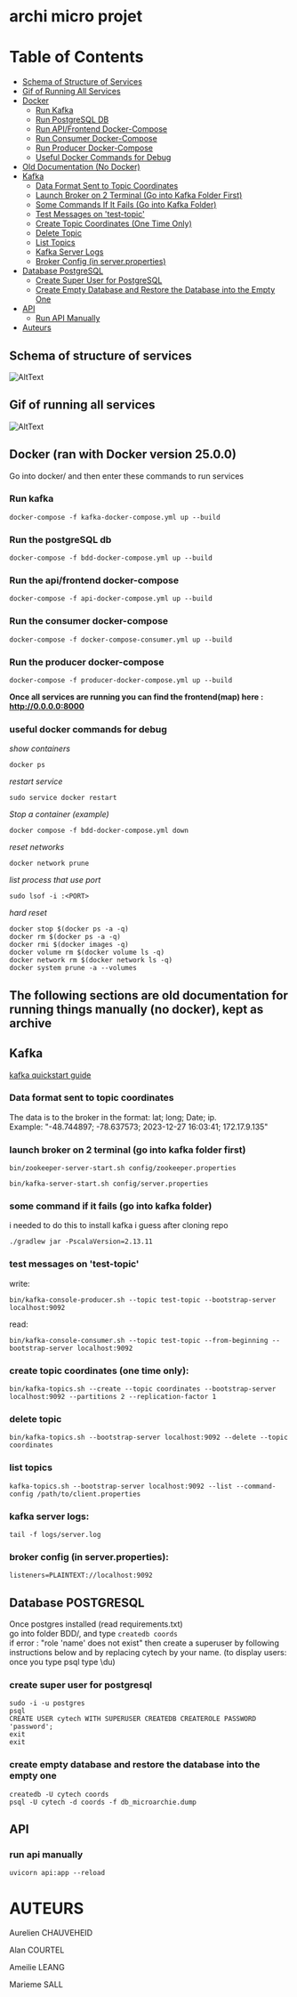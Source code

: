 # archi micro projet

# Table of Contents

- [Schema of Structure of Services](#schema-of-structure-of-services)
- [Gif of Running All Services](#gif-of-running-all-services)
- [Docker](#docker)
  - [Run Kafka](#run-kafka)
  - [Run PostgreSQL DB](#run-postgresql-db)
  - [Run API/Frontend Docker-Compose](#run-apifrontend-docker-compose)
  - [Run Consumer Docker-Compose](#run-consumer-docker-compose)
  - [Run Producer Docker-Compose](#run-producer-docker-compose)
  - [Useful Docker Commands for Debug](#useful-docker-commands-for-debug)
- [Old Documentation (No Docker)](#the-following-sections-are-old-documentation-for-running-things-manually-no-docker-kept-as-archive)
- [Kafka](#kafka)
  - [Data Format Sent to Topic Coordinates](#data-format-sent-to-topic-coordinates)
  - [Launch Broker on 2 Terminal (Go into Kafka Folder First)](#launch-broker-on-2-terminal-go-into-kafka-folder-first)
  - [Some Commands If It Fails (Go into Kafka Folder)](#some-command-if-it-fails-go-into-kafka-folder)
  - [Test Messages on 'test-topic'](#test-messages-on-test-topic)
  - [Create Topic Coordinates (One Time Only)](#create-topic-coordinates-one-time-only)
  - [Delete Topic](#delete-topic)
  - [List Topics](#list-topics)
  - [Kafka Server Logs](#kafka-server-logs)
  - [Broker Config (in server.properties)](#broker-config-in-serverproperties)
- [Database PostgreSQL](#database-postgresql)
  - [Create Super User for PostgreSQL](#create-super-user-for-postgresql)
  - [Create Empty Database and Restore the Database into the Empty One](#create-empty-database-and-restore-the-database-into-the-empty-one)
- [API](#api)
  - [Run API Manually](#run-api-manually)
- [Auteurs](#auteurs)

## Schema of structure of services

![AltText](schema.jpg)

## Gif of running all services

![AltText](working_at_last.gif)

## Docker (ran with Docker version 25.0.0)

Go into docker/ and then enter these commands to run services

### Run kafka
```
docker-compose -f kafka-docker-compose.yml up --build
```

### Run the postgreSQL db
```
docker-compose -f bdd-docker-compose.yml up --build
```

### Run the api/frontend docker-compose
```
docker-compose -f api-docker-compose.yml up --build
```

### Run the consumer docker-compose
```
docker-compose -f docker-compose-consumer.yml up --build
```

### Run the producer docker-compose
```
docker-compose -f producer-docker-compose.yml up --build
```

**Once all services are running you can find the frontend(map) here : http://0.0.0.0:8000**


### useful docker commands for debug
*show containers*
```
docker ps
```
*restart service*
```
sudo service docker restart

```
*Stop a container (example)*
```
docker compose -f bdd-docker-compose.yml down
```
*reset networks*
```
docker network prune
```
*list process that use port*
```
sudo lsof -i :<PORT>
```
*hard reset*
```
docker stop $(docker ps -a -q)
docker rm $(docker ps -a -q)
docker rmi $(docker images -q)
docker volume rm $(docker volume ls -q)
docker network rm $(docker network ls -q)
docker system prune -a --volumes
```

## The following sections are old documentation for running things manually (no docker), kept as archive

## Kafka

[kafka quickstart guide](https://kafka.apache.org/quickstart)

### Data format sent to topic coordinates

The data is to the broker in the format: lat; long; Date; ip.<br>
Example: "-48.744897; -78.637573; 2023-12-27 16:03:41; 172.17.9.135"<br>

### launch broker on 2 terminal (go into kafka folder first)
```
bin/zookeeper-server-start.sh config/zookeeper.properties
```
```
bin/kafka-server-start.sh config/server.properties
``` 

### some command if it fails (go into kafka folder)

i needed to do this to install kafka i guess after cloning repo 

    ./gradlew jar -PscalaVersion=2.13.11

### test messages on 'test-topic'

write: 

    bin/kafka-console-producer.sh --topic test-topic --bootstrap-server localhost:9092

read: 

    bin/kafka-console-consumer.sh --topic test-topic --from-beginning --bootstrap-server localhost:9092

### create topic coordinates (one time only):

    bin/kafka-topics.sh --create --topic coordinates --bootstrap-server localhost:9092 --partitions 2 --replication-factor 1

### delete topic

	bin/kafka-topics.sh --bootstrap-server localhost:9092 --delete --topic coordinates

### list topics

	kafka-topics.sh --bootstrap-server localhost:9092 --list --command-config /path/to/client.properties
	
### kafka server logs:
    
    tail -f logs/server.log

### broker config (in server.properties):

    listeners=PLAINTEXT://localhost:9092
    
## Database POSTGRESQL

Once postgres installed (read requirements.txt)<br>
go into folder BDD/, and type ```createdb coords```<br>
if error : "role 'name' does not exist" then create a superuser
by following instructions below and by replacing cytech by
your name.
(to display users: once you type psql type \du)

### create super user for postgresql

    sudo -i -u postgres
    psql
    CREATE USER cytech WITH SUPERUSER CREATEDB CREATEROLE PASSWORD 'password';
    exit
    exit

### create empty database and restore the database into the empty one

    createdb -U cytech coords
    psql -U cytech -d coords -f db_microarchie.dump

## API 

### run api manually
```
uvicorn api:app --reload
```

# AUTEURS 

Aurelien CHAUVEHEID

Alan COURTEL

Ameilie LEANG

Marieme SALL
